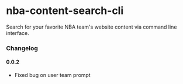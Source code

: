 # nba-content-search-cli

Search for your favorite NBA team's website content via command line interface.

### Changelog
#### 0.0.2
- Fixed bug on user team prompt